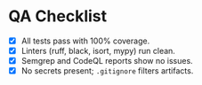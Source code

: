 # QA Checklist

- [x] All tests pass with 100% coverage.
- [x] Linters (ruff, black, isort, mypy) run clean.
- [x] Semgrep and CodeQL reports show no issues.
- [x] No secrets present; `.gitignore` filters artifacts.
